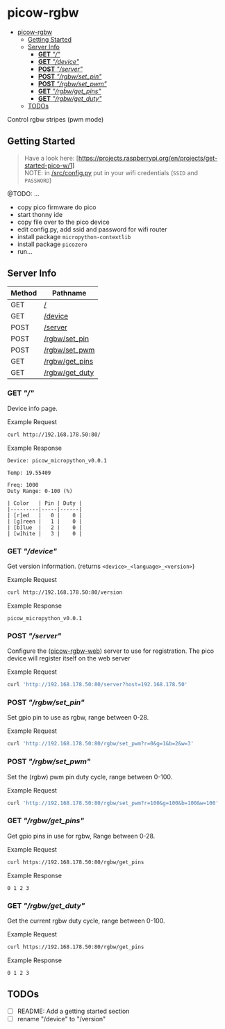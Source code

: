 # picow-rgbw

<!--toc:start-->
- [picow-rgbw](#picow-rgbw)
  - [Getting Started](#getting-started)
  - [Server Info](#server-info)
    - [**GET** _"/"_](#get)
    - [**GET** _"/device"_](#get-device)
    - [**POST** _"/server"_](#post-server)
    - [**POST** _"/rgbw/set_pin"_](#post-rgbwsetpin)
    - [**POST** _"/rgbw/set_pwm"_](#post-rgbwsetpwm)
    - [**GET** _"/rgbw/get_pins"_](#get-rgbwgetpins)
    - [**GET** _"/rgbw/get_duty"_](#get-rgbwgetduty)
  - [TODOs](#todos)
<!--toc:end-->

Control rgbw stripes (pwm mode)

## Getting Started

> Have a look here: [https://projects.raspberrypi.org/en/projects/get-started-pico-w/1]  
> NOTE: in [/src/config.py](src/config.py) put in your wifi credentials (`SSID` and `PASSWORD`)

@TODO: ...

- copy pico firmware do pico
- start thonny ide
- copy file over to the pico device
- edit config.py, add ssid and password for wifi router
- install package `micropython-contextlib`
- install package `picozero`
- run...

## Server Info

| Method | Pathname                       |
| ------ | ------------------------------ |
| GET    | [/](#info_page)                |
| GET    | [/device](#get-device)             |
| POST   | [/server](#post-server)             |
| POST   | [/rgbw/set_pin](#post-rgbwsetpin)   |
| POST   | [/rgbw/set_pwm](#post-rgbwsetpwm)   |
| GET    | [/rgbw/get_pins](#get-rgbwgetpins) |
| GET    | [/rgbw/get_duty](#get-rgbwgetduty) |

<a id="info_page"></a>

### **GET** _"/"_

Device info page.

Example Request

```bash
curl http://192.168.178.50:80/
```

Example Response

```text
Device: picow_micropython_v0.0.1

Temp: 19.55409

Freq: 1000
Duty Range: 0-100 (%)

| Color   | Pin | Duty |
|---------|-----|------|
| [r]ed   |   0 |    0 |
| [g]reen |   1 |    0 |
| [b]lue  |   2 |    0 |
| [w]hite |   3 |    0 |
```

### **GET** _"/device"_

Get version information. (returns `<device>_<language>_<version>`)

Example Request

```bash
curl http://192.168.178.50:80/version
```

Example Response

```text
picow_micropython_v0.0.1
```

### **POST** _"/server"_

Configure the ([picow-rgbw-web](https://github.com/knackwurstking/picow-rgbw-web.git)) server to use for registration.
The pico device will register itself on the web server

Example Request

```bash
curl 'http://192.168.178.50:80/server?host=192.168.178.50'
```

### **POST** _"/rgbw/set_pin"_

Set gpio pin to use as rgbw, range between 0-28.

Example Request

```bash
curl 'http://192.168.178.50:80/rgbw/set_pwm?r=0&g=1&b=2&w=3'
```

### **POST** _"/rgbw/set_pwm"_

Set the (rgbw) pwm pin duty cycle, range between 0-100.

Example Request

```bash
curl 'http://192.168.178.50:80/rgbw/set_pwm?r=100&g=100&b=100&w=100'
```

### **GET** _"/rgbw/get_pins"_

Get gpio pins in use for rgbw, Range between 0-28.

Example Request

```bash
curl https://192.168.178.50:80/rgbw/get_pins
```

Example Response

```text
0 1 2 3
```

### **GET** _"/rgbw/get_duty"_

Get the current rgbw duty cycle, range between 0-100.

Example Request

```bash
curl https://192.168.178.50:80/rgbw/get_pins
```

Example Response

```text
0 1 2 3
```

## TODOs

- [ ] README: Add a getting started section
- [ ] rename "/device" to "/version"
